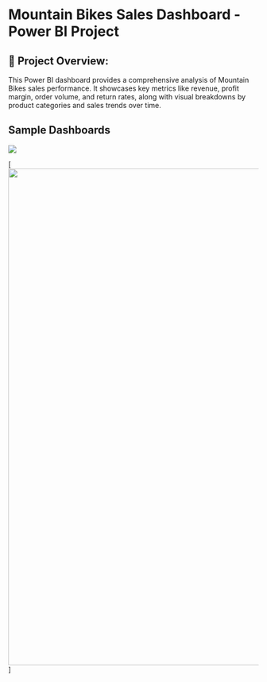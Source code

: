# Mountain Bikes Sales Dashboard - Power BI Project

## 📌 Project Overview:
This Power BI dashboard provides a comprehensive analysis of Mountain Bikes sales performance. It showcases key metrics like revenue, profit margin, order volume, and return rates, along with visual breakdowns by product categories and sales trends over time.

## Sample Dashboards

<img src="C:\Users\sujal patil\OneDrive\Desktop\Mountain Bike Sales Dasboard.png">

[<img src="C:\Users\sujal patil\OneDrive\Desktop\Mountain Bike Sales Dasboard.png" width="1000"/>]&nbsp;
